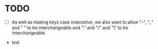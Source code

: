 # TODO

- [ ] As well as making keys case insensitive, we also want to allow "-", "_" and " " to be interchangeable and "." and "/" and "\\" to be interchangeable.
- test